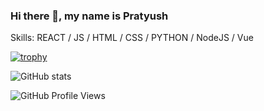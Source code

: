 ### Hi there 👋, my name is Pratyush

Skills: REACT / JS / HTML / CSS / PYTHON / NodeJS / Vue

[![trophy](https://github-profile-trophy.vercel.app/?username=pratyushtiwary)](https://github.com/ryo-ma/github-profile-trophy)

![GitHub stats](https://github-readme-stats.vercel.app/api?username=pratyushtiwary&show_icons=true)

![GitHub Profile Views](https://komarev.com/ghpvc/?username=pratyushtiwary&label=Profile%20views&color=0e75b6&style=for-the-badge)
